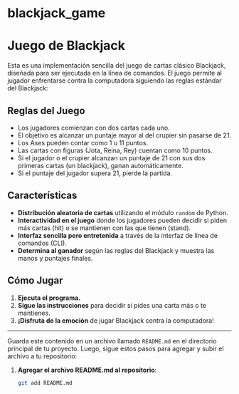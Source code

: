 # blackjack_game

# Juego de Blackjack

Esta es una implementación sencilla del juego de cartas clásico Blackjack, diseñada para ser ejecutada en la línea de comandos. El juego permite al jugador enfrentarse contra la computadora siguiendo las reglas estándar del Blackjack:

## Reglas del Juego

- Los jugadores comienzan con dos cartas cada uno.
- El objetivo es alcanzar un puntaje mayor al del crupier sin pasarse de 21.
- Los Ases pueden contar como 1 u 11 puntos.
- Las cartas con figuras (Jota, Reina, Rey) cuentan como 10 puntos.
- Si el jugador o el crupier alcanzan un puntaje de 21 con sus dos primeras cartas (un blackjack), ganan automáticamente.
- Si el puntaje del jugador supera 21, pierde la partida.

## Características

- **Distribución aleatoria de cartas** utilizando el módulo `random` de Python.
- **Interactividad en el juego** donde los jugadores pueden decidir si piden más cartas (hit) o se mantienen con las que tienen (stand).
- **Interfaz sencilla pero entretenida** a través de la interfaz de línea de comandos (CLI).
- **Determina al ganador** según las reglas del Blackjack y muestra las manos y puntajes finales.

## Cómo Jugar

1. **Ejecuta el programa.**
2. **Sigue las instrucciones** para decidir si pides una carta más o te mantienes.
3. **¡Disfruta de la emoción** de jugar Blackjack contra la computadora!

---

Guarda este contenido en un archivo llamado `README.md` en el directorio principal de tu proyecto. Luego, sigue estos pasos para agregar y subir el archivo a tu repositorio:

1. **Agregar el archivo README.md al repositorio**:
   ```bash
   git add README.md
